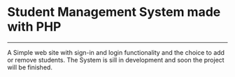 # Student Management System made with PHP
---
A Simple web site with sign-in and login functionality and the choice to
add or remove students. 
The System is sill in development and soon the project will be finished.